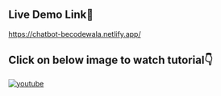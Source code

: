 
## Live Demo Link🔗


https://chatbot-becodewala.netlify.app/


## Click on below image to watch tutorial👇

[![youtube](https://img.youtube.com/vi/ZyIKlz3cRDg/0.jpg)](https://www.youtube.com/watch?v=ZyIKlz3cRDg)
